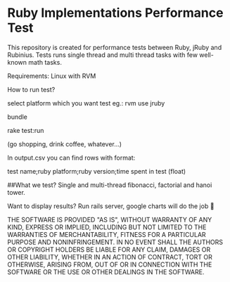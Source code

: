 # Ruby Implementations Performance Test

This repository is created for performance tests between Ruby, jRuby and Rubinius.
Tests runs single thread and multi thread tasks with few well-known math tasks.

Requirements:
Linux with RVM

How to run test?

select platform which you want test eg.: rvm use jruby

bundle

rake test:run

(go shopping, drink coffee, whatever...)

In output.csv you can find rows with format:

test name;ruby platform;ruby version;time spent in test (float)


##What we test?
Single and multi-thread fibonacci, factorial and hanoi tower.


Want to display results?
Run rails server, google charts will do the job :confetti_ball:

THE SOFTWARE IS PROVIDED "AS IS", WITHOUT WARRANTY OF ANY KIND,
EXPRESS OR IMPLIED, INCLUDING BUT NOT LIMITED TO THE WARRANTIES OF
MERCHANTABILITY, FITNESS FOR A PARTICULAR PURPOSE AND
NONINFRINGEMENT. IN NO EVENT SHALL THE AUTHORS OR COPYRIGHT
HOLDERS BE LIABLE FOR ANY CLAIM, DAMAGES OR OTHER LIABILITY, WHETHER
IN AN ACTION OF CONTRACT, TORT OR OTHERWISE, ARISING FROM, OUT OF OR
IN CONNECTION WITH THE SOFTWARE OR THE USE OR OTHER DEALINGS IN
THE SOFTWARE.
